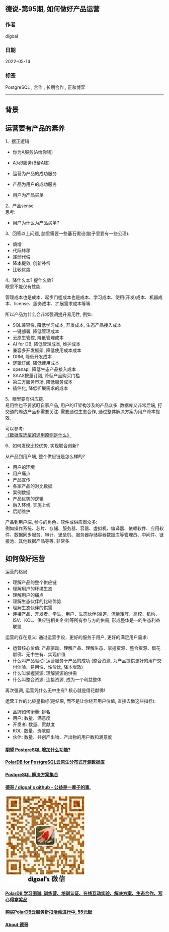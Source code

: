 ## 德说-第95期, 如何做好产品运营  
                                   
### 作者                                        
digoal                                                            
                                                            
### 日期                                                            
2022-05-14                                                           
                                                            
### 标签                                                         
PostgreSQL , 合作 , 长期合作 , 正和博弈                               
                                                          
----                                                          
                                                          
## 背景    
  
## 运营要有产品的素养  
1、摆正逻辑  
  
- 你为A服务(A给你钱)  
- A为B服务(B给A钱)  
  
  
- 运营为产品的成功服务  
- 产品为用户的成功服务  
- 用户为产品买单  
  
2、产品sense  
思考:   
- 用户为什么为产品买单?   
  
3、回答以上问题, 脑里需要一些基石假设(脑子里要有一些公理).   
- 熵增  
- 代际转移  
- 递弱代偿  
- 降本提效, 创新补偿  
- 比较优势  
  
  
4、降什么本? 提什么效?     
眼里不能仅有性能.    
  
管理成本也是成本、起步门槛成本也是成本、学习成本、使用(开发)成本、机器成本、license、服务成本、扩展需求成本等等.  
  
所以产品为什么会非常强调提升易用性, 例如:   
- SQL兼容性, 降低学习成本, 开发成本, 生态产品接入成本  
- 一键部署, 降低管理成本  
- 云原生管控, 降低管理成本  
- AI for DB, 降低管理成本, 维护成本  
- 兼容多开发框架, 降低使用成本成本  
- ORM, 降低开发成本  
- 逻辑订阅, 降低使用成本  
- openapi, 降低生态产品接入成本  
- SAAS按量订阅, 降低产品购买门槛  
- 第三方服务市场, 降低服务成本  
- 插件化, 降低扩展需求的成本  
  
5、眼里要有供应链.  
易用性也不要紧盯自家产品, 用户的IT架构涉及的产品众多, 数据库又非常后端, 打交道的周边产品都需要关注. 需要通过生态合作, 通过整体解决方案为用户降本提效.    
  
可以参考:   
[《数据库选型的通用原则是什么》](../202205/20220512_01.md)    
  
  
6、如何发现比较优势, 实现联合创新?    
  
从产品到用户端, 整个供应链是怎么样的?    
- 用户的环境  
- 用户痛点  
- 产品宣传  
- 各家产品的对比数据  
- 案例数据  
- 产品优势的逻辑  
- 融入环境, 实施上线  
- 后期维护  
  
产品到用户端, 参与的角色、软件或供应商众多:    
例如操作系统、芯片、存储、服务器、容器、虚拟机、编译器、依赖软件、应用软件、数据同步服务、审计、堡垒机、服务器存储容器数据库等管理员、中间件、链接池、其他数据产品等等, 非常多.   
  
  
## 如何做好运营  
运营的格局    
- 理解产品的整个供应链  
- 理解用户的环境生态  
- 理解用户的痛点  
- 理解生态伙伴的比较优势  
- 理解生态伙伴的供需  
- 连接产品、开发者、学生、用户、生态伙伴(渠道、流量矩阵、高校、机构、ISV、KOL、供应链相关企业)等所有参与方的供需, 形成整体是一的生态利益联盟  
  
  
运营的存在意义: 通过运营手段，更好的服务于用户, 更好的满足用户需求:    
- 运营核心价值: 产品驱动、理解产品、理解生态、掌握资源、整合资源、借花献佛、无中生有、实现价值    
- 什么叫产品驱动: 运营服务于产品的成功 (整合资源, 为产品提供更好的用户交付体验、易用性、性价比, 降本增效)    
- 什么叫掌握资源: 理解资源的供需   
- 什么叫整合资源: 连接资源, 成为一个利益整体     
  
  
再次强调, 运营凭什么无中生有? 核心就是借花献佛!    
  
  
  
运营工作的北极星指标(是结果, 而不是让你绕开用户价值, 直接去做这些指标):    
- 品牌如何衡量: 排名    
- 用户: 数量、满意度    
- 开发者: 数量、贡献度     
- KOL: 数量、贡献度    
- 伙伴: 数量、共创产出物、产出物的用户数和满意度      
  
  
  
#### [期望 PostgreSQL 增加什么功能?](https://github.com/digoal/blog/issues/76 "269ac3d1c492e938c0191101c7238216")
  
  
#### [PolarDB for PostgreSQL云原生分布式开源数据库](https://github.com/ApsaraDB/PolarDB-for-PostgreSQL "57258f76c37864c6e6d23383d05714ea")
  
  
#### [PostgreSQL 解决方案集合](https://yq.aliyun.com/topic/118 "40cff096e9ed7122c512b35d8561d9c8")
  
  
#### [德哥 / digoal's github - 公益是一辈子的事.](https://github.com/digoal/blog/blob/master/README.md "22709685feb7cab07d30f30387f0a9ae")
  
  
![digoal's wechat](../pic/digoal_weixin.jpg "f7ad92eeba24523fd47a6e1a0e691b59")
  
  
#### [PolarDB 学习图谱: 训练营、培训认证、在线互动实验、解决方案、生态合作、写心得拿奖品](https://www.aliyun.com/database/openpolardb/activity "8642f60e04ed0c814bf9cb9677976bd4")
  
  
#### [购买PolarDB云服务折扣活动进行中, 55元起](https://www.aliyun.com/activity/new/polardb-yunparter?userCode=bsb3t4al "e0495c413bedacabb75ff1e880be465a")
  
  
#### [About 德哥](https://github.com/digoal/blog/blob/master/me/readme.md "a37735981e7704886ffd590565582dd0")
  
